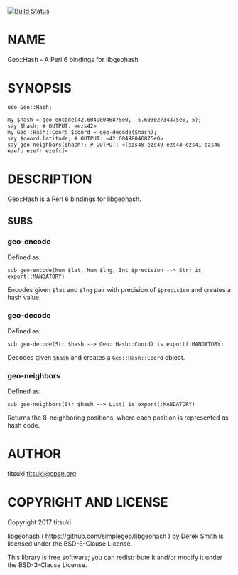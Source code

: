 [![Build Status](https://travis-ci.org/titsuki/p6-Geo-Hash.svg?branch=master)](https://travis-ci.org/titsuki/p6-Geo-Hash)

NAME
====

Geo::Hash - A Perl 6 bindings for libgeohash

SYNOPSIS
========

    use Geo::Hash;

    my $hash = geo-encode(42.60498046875e0, -5.60302734375e0, 5);
    say $hash; # OUTPUT: «ezs42»
    my Geo::Hash::Coord $coord = geo-decode($hash);
    say $coord.latitude; # OUTPUT: «42.60498046875e0»
    say geo-neighbors($hash); # OUTPUT: «[ezs48 ezs49 ezs43 ezs41 ezs40 ezefp ezefr ezefx]»

DESCRIPTION
===========

Geo::Hash is a Perl 6 bindings for libgeohash.

SUBS
----

### geo-encode

Defined as:

    sub geo-encode(Num $lat, Num $lng, Int $precision --> Str) is export(:MANDATORY)

Encodes given `$lat` and `$lng` pair with precision of `$precision` and creates a hash value.

### geo-decode

Defined as:

    sub geo-decode(Str $hash --> Geo::Hash::Coord) is export(:MANDATORY)

Decodes given `$hash` and creates a `Geo::Hash::Coord` object.

### geo-neighbors

Defined as:

    sub geo-neighbors(Str $hash --> List) is export(:MANDATORY)

Returns the 8-neighboring positions, where each position is represented as hash code.

AUTHOR
======

titsuki <titsuki@cpan.org>

COPYRIGHT AND LICENSE
=====================

Copyright 2017 titsuki

libgeohash ( https://github.com/simplegeo/libgeohash ) by Derek Smith is licensed under the BSD-3-Clause License.

This library is free software; you can redistribute it and/or modify it under the BSD-3-Clause License.

